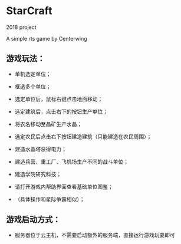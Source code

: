 # StarCraft
2018 project

A simple rts game by Centerwing
 
## 游戏玩法：
* 单机选定单位；
		
* 框选多个单位；

* 选定单位后，鼠标右键点击地面移动；

* 选定建筑后，点击右下的按钮生产单位；
		
* 将农名移动至晶矿生产水晶；
		
* 选定农民后点击右下按钮建造建筑（只能建造在农民周围）；
		
* 建造水晶塔获得电力；
		
* 建造兵营、重工厂、飞机场生产不同的战斗单位；

* 建造学院研究科技；
		
* 请打开游戏内帮助界面查看基础单位图鉴；

* （具体操作和星际争霸相似）；
## 游戏启动方式：
* 服务器位于云主机，不需要启动额外的服务端，直接运行游戏玩耍即可
